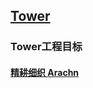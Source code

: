 ﻿## [Tower](https://github.com/arachn/cobweb) 


### Tower工程目标




####  [精耕细织 Arachn](http://www.arachn.com)
